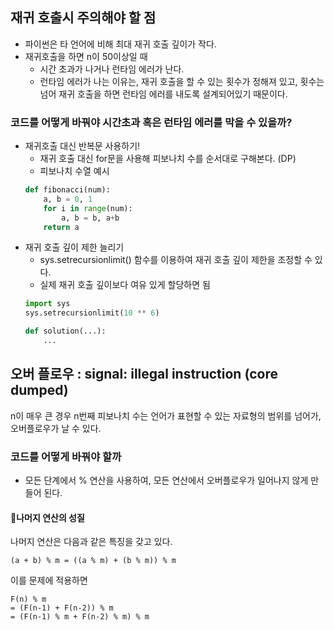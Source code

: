## 재귀 호출시 주의해야 할 점
- 파이썬은 타 언어에 비해 최대 재귀 호출 깊이가 작다.
- 재귀호출을 하면 n이 50이상일 때
  - 시간 초과가 나거나 런타임 에러가 난다.
  - 런타임 에러가 나는 이유는, 재귀 호출을 할 수 있는 횟수가 정해져 있고, 횟수는 넘어 재귀 호출을 하면 런타임 에러를 내도록 설계되어있기 때문이다.

### 코드를 어떻게 바꿔야 시간초과 혹은 런타임 에러를 막을 수 있을까?
- 재귀호출 대신 반복문 사용하기!
  - 재귀 호출 대신 for문을 사용해 피보나치 수를 순서대로 구해본다. (DP)
  - 피보나치 수열 예시
  ~~~python
  def fibonacci(num):
      a, b = 0, 1
      for i in range(num):
          a, b = b, a+b
      return a
  ~~~
- 재귀 호출 깊이 제한 늘리기
  - sys.setrecursionlimit() 함수를 이용하여 재귀 호출 깊이 제한을 조정할 수 있다. 
  - 실제 재귀 호출 깊이보다 여유 있게 할당하면 됨
  ~~~python
  import sys
  sys.setrecursionlimit(10 ** 6)

  def solution(...):
      ...
  ~~~

## 오버 플로우 : signal: illegal instruction (core dumped)
n이 매우 큰 경우 n번째 피보나치 수는 언어가 표현할 수 있는 자료형의 범위를 넘어가, 오버플로우가 날 수 있다.

### 코드를 어떻게 바꿔야 할까
- 모든 단계에서 % 연산을 사용하여, 모든 연산에서 오버플로우가 일어나지 않게 만들어 된다.

#### 🔖나머지 연산의 성질
나머지 연산은 다음과 같은 특징을 갖고 있다.
~~~
(a + b) % m = ((a % m) + (b % m)) % m
~~~
이를 문제에 적용하면
~~~
F(n) % m 
= (F(n-1) + F(n-2)) % m
= (F(n-1) % m + F(n-2) % m) % m
~~~
